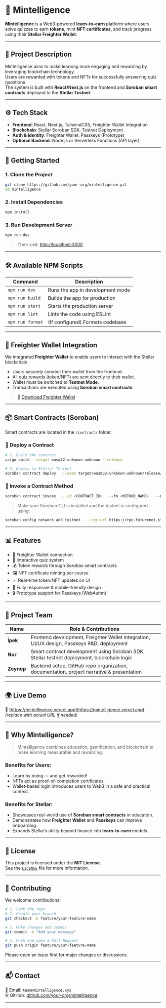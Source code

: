 
# 🧠 Mintelligence

**Mintelligence** is a Web3-powered **learn-to-earn** platform where users solve quizzes to earn **tokens**, mint **NFT certificates**, and track progress using their **Stellar Freighter Wallet**.

---

## 📌 Project Description

Mintelligence aims to make learning more engaging and rewarding by leveraging blockchain technology.  
Users are rewarded with tokens and NFTs for successfully answering quiz questions.  
The system is built with **React/Next.js** on the frontend and **Soroban smart contracts** deployed to the **Stellar Testnet**.

---

## ⚙️ Tech Stack

- **Frontend**: React, Next.js, TailwindCSS, Freighter Wallet Integration
- **Blockchain**: Stellar Soroban SDK, Testnet Deployment
- **Auth & Identity**: Freighter Wallet, Passkeys (Prototype)
- **Optional Backend**: Node.js or Serverless Functions (API layer)

---

## 🚀 Getting Started

### 1. Clone the Project

```bash
git clone https://github.com/your-org/mintelligence.git
cd mintelligence
```

### 2. Install Dependencies

```bash
npm install
```

### 3. Run Development Server

```bash
npm run dev
```

> Then visit: [http://localhost:3000](http://localhost:3000)

---

## 🛠️ Available NPM Scripts

| Command           | Description                          |
|------------------|--------------------------------------|
| `npm run dev`     | Runs the app in development mode     |
| `npm run build`   | Builds the app for production        |
| `npm run start`   | Starts the production server         |
| `npm run lint`    | Lints the code using ESLint          |
| `npm run format`  | (If configured) Formats codebase     |

---

## 🔗 Freighter Wallet Integration

We integrated **Freighter Wallet** to enable users to interact with the Stellar blockchain.

- Users securely connect their wallet from the frontend.
- All quiz rewards (token/NFT) are sent directly to their wallet.
- Wallet must be switched to **Testnet Mode**.
- Transactions are executed using **Soroban smart contracts**.

> 🔗 [Download Freighter Wallet](https://freighter.stellar.org)

---

## 📦 Smart Contracts (Soroban)

Smart contracts are located in the `/contracts` folder.

### 🧪 Deploy a Contract

```bash
# 1. Build the contract
cargo build --target wasm32-unknown-unknown --release

# 2. Deploy to Stellar Testnet
soroban contract deploy   --wasm target/wasm32-unknown-unknown/release/your_contract.wasm   --network testnet
```

### 🔧 Invoke a Contract Method

```bash
soroban contract invoke   --id <CONTRACT_ID>   --fn <METHOD_NAME>   --network testnet   --arg1 <value> ...
```

> Make sure Soroban CLI is installed and the testnet is configured using:
> 
```bash
soroban config network add testnet   --rpc-url https://rpc-futurenet.stellar.org   --network-passphrase "Test SDF Future Network ; October 2022"
```

---

## 📊 Features

- 🔐 Freighter Wallet connection
- 🧠 Interactive quiz system
- 💰 Token rewards through Soroban smart contracts
- 🖼 NFT certificate minting per course
- 📈 Real-time token/NFT updates on UI
- 📱 Fully responsive & mobile-friendly design
- 🔒 Prototype support for Passkeys (WebAuthn)

---

## 👥 Project Team

| Name   | Role & Contributions |
|--------|----------------------|
| **İpek**   | Frontend development, Freighter Wallet integration, UI/UX design, Passkeys R&D, deployment |
| **Nur**    | Smart contract development using Soroban SDK, Stellar testnet deployment, blockchain logic |
| **Zeynep** | Backend setup, GitHub repo organization, documentation, project narrative & presentation |

---

## 🌍 Live Demo

🔗 [https://mintelligence.vercel.app](https://mintelligence.vercel.app) *(replace with actual URL if needed)*

---

## 🎯 Why Mintelligence?

> Mintelligence combines education, gamification, and blockchain to make learning measurable and rewarding.

### Benefits for Users:
- Learn by doing — and get rewarded!
- NFTs act as proof-of-completion certificates.
- Wallet-based login introduces users to Web3 in a safe and practical context.

### Benefits for Stellar:
- Showcases real-world use of **Soroban smart contracts** in education.
- Demonstrates how **Freighter Wallet** and **Passkeys** can improve onboarding.
- Expands Stellar’s utility beyond finance into **learn-to-earn** models.

---

## 📄 License

This project is licensed under the **MIT License**.  
See the [`LICENSE`](./LICENSE) file for more information.

---

## 🤝 Contributing

We welcome contributions!

```bash
# 1. Fork the repo
# 2. Create your branch
git checkout -b feature/your-feature-name

# 3. Make changes and commit
git commit -m "Add your message"

# 4. Push and open a Pull Request
git push origin feature/your-feature-name
```

Please open an issue first for major changes or discussions.

---

## 📬 Contact

📧 Email: `team@mintelligence.xyz`  
🌐 GitHub: [github.com/your-org/mintelligence](https://github.com/your-org/mintelligence)

---
